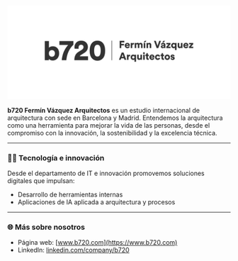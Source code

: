<div align="center">
  <img src ="b720-banner.svg" />
</div>

**b720 Fermín Vázquez Arquitectos** es un estudio internacional de arquitectura con sede en Barcelona y Madrid. Entendemos la arquitectura como una herramienta para mejorar la vida de las personas, desde el compromiso con la innovación, la sostenibilidad y la excelencia técnica.

---

### 👨‍💻 Tecnología e innovación

Desde el departamento de IT e innovación promovemos soluciones digitales que impulsan:
- Desarrollo de herramientas internas
- Aplicaciones de IA aplicada a arquitectura y procesos

---

### 🌐 Más sobre nosotros
- Página web: [www.b720.com](https://www.b720.com)
- LinkedIn: [linkedin.com/company/b720](https://www.linkedin.com/company/b720)
